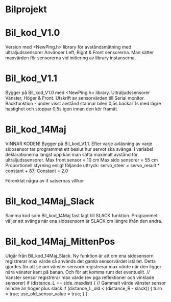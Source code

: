 # Bilprojekt

# Bil_kod_V1.0
Version med <NewPing.h> library för avståndsmätning med ultraljudssensorer
Använder Left, Right & Front sensorerna. Man sätter maxvärden för sensorerna vid initiering av library instanserna.

# Bil_kod_V1.1
Bygger på Bil_kod_V1.0 med <NewPing.h> library.
Ultraljudssensorer Vänster, Höger & Front. Utskrift av sensorvärden till Serial monitor.
Backfunktion - under visst avstånd stannar bilen 0,5s backar 1s med lägre hastighet och stoppar 0,5s igen innan den kör framåt.

# Bil_kod_14Maj
VINNAR KODEN! Bygger på Bil_kod_V1.1. Efter varje avläsning av varje sidosensor tar programmet ett beslut hur servot ska svänga.
I variabel deklarationerna längst upp kan man sätta maximalt avstånd för ultraljudssensorer.
Max front sensor = 10 cm
Max sido sensorer = 55 cm
Proportionell styrning enligt följande uttryck:
servo_steer = servo_result * constant + 87;
Constant = 2.0

Förenklat några av if satsernas villkor

 # Bil_kod_14Maj_Slack
 Samma kod som Bil_kod_14Maj fast lagt till SLACK funktion.
 Programmet väljer att svänga när ena sidosensorn är SLACK cm längre ifrån den andra.

# Bil_kod_14Maj_MittenPos
Utgår från Bil_kod_14Maj_Slack.
Ny funktion är att om ena sidosensorn registrerar max värde så används det gamla sensorvärdet istället.
Detta gjordes för att se om vänster sensorn registrerar max värde när den ligger nära vänster kant på banan.
Och för att komma runt det eventuellt.
      // Vänster sensor registrerar max värde (ev pga reflektioner och vinklade sensorer)
      if (distance_L == side_maxdist) {
          // Gammalt värde vänster sensor mindre än höger plus slack
          if (distance_L_old < (distance_R - slack)) { 
              turn = true; 
              use_old_sensor_value = true;
          }
      }
